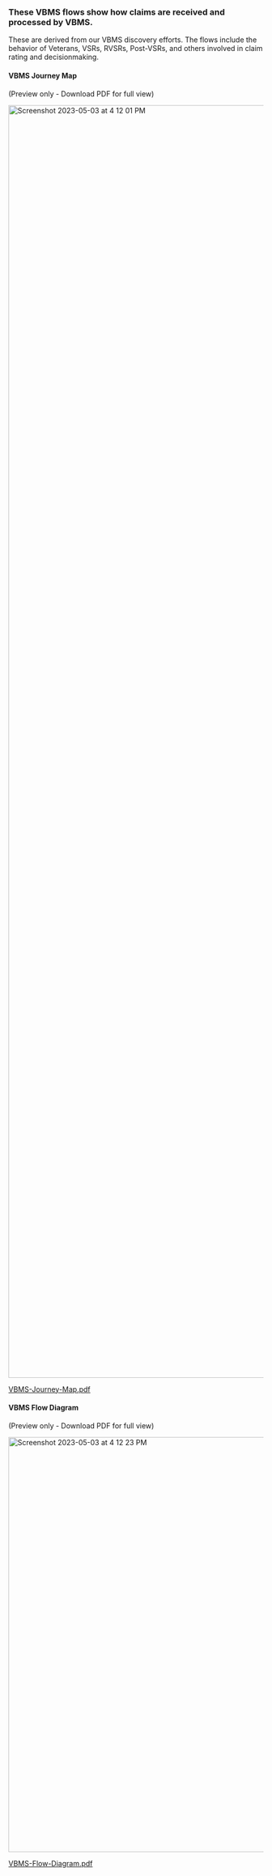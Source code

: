 ### These VBMS flows show how claims are received and processed by VBMS. 

These are derived from our VBMS discovery efforts. The flows include the behavior of Veterans, VSRs, RVSRs, Post-VSRs, and others involved in claim rating and decisionmaking.

#### VBMS Journey Map

(Preview only - Download PDF for full view)

<img width="2515" alt="Screenshot 2023-05-03 at 4 12 01 PM" src="https://user-images.githubusercontent.com/95102058/236037904-c94c5b85-c15a-420a-bc2c-12db28f67d6e.png">

[VBMS-Journey-Map.pdf](https://github.com/department-of-veterans-affairs/va.gov-team/files/11390871/CST.VBMS.Claim.Flow_2023-05-03_19-26-22.pdf)


#### VBMS Flow Diagram

(Preview only - Download PDF for full view)

<img width="820" alt="Screenshot 2023-05-03 at 4 12 23 PM" src="https://user-images.githubusercontent.com/95102058/236038000-1bae0b39-e41d-4b0d-904d-40e9bc793f60.png">


[VBMS-Flow-Diagram.pdf](https://github.com/department-of-veterans-affairs/va.gov-team/files/11390877/CST.VBMS.Claim.Flow_2023-05-03_19-25-38.pdf)

